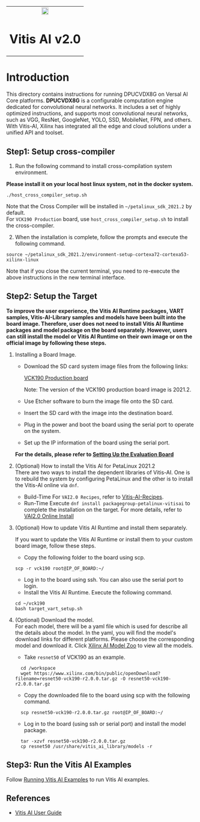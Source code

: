 <table width="100%">
  <tr width="100%">
    <td align="center"><img src="https://www.xilinx.com/content/dam/xilinx/imgs/press/media-kits/corporate/xilinx-logo.png" width="30%"/><h1>Vitis AI v2.0</h1>
    </td>
 </tr>
 </table>

# Introduction
This directory contains instructions for running DPUCVDX8G on Versal AI Core platforms.
**DPUCVDX8G**  is a configurable computation engine dedicated for convolutional neural networks.
It includes a set of highly optimized instructions, and supports most convolutional neural networks, such as VGG, ResNet, GoogleNet, YOLO, SSD, MobileNet, FPN, and others.
With Vitis-AI, Xilinx has integrated all the edge and cloud solutions under a unified API and toolset.

## Step1: Setup cross-compiler
1. Run the following command to install cross-compilation system environment.

**Please install it on your local host linux system, not in the docker system.**
```
./host_cross_compiler_setup.sh
```
Note that the Cross Compiler will be installed in `~/petalinux_sdk_2021.2` by default.  
For `VCK190 Production` board, use `host_cross_compiler_setup.sh` to install the cross-compiler. 

2. When the installation is complete, follow the prompts and execute the following command.
```
source ~/petalinux_sdk_2021.2/environment-setup-cortexa72-cortexa53-xilinx-linux
```
Note that if you close the current terminal, you need to re-execute the above instructions in the new terminal interface.

## Step2: Setup the Target

**To improve the user experience, the Vitis AI Runtime packages, VART samples, Vitis-AI-Library samples and
models have been built into the board image. Therefore, user does not need to install Vitis AI
Runtime packages and model package on the board separately. However, users can still install
the model or Vitis AI Runtime on their own image or on the official image by following these
steps.**

1. Installing a Board Image.
	* Download the SD card system image files from the following links:  
		
		[VCK190 Production board](https://www.xilinx.com/member/forms/download/design-license-xef.html?filename=xilinx-vck190-dpu-v2021.2-v2.0.0.img.gz)   
	
      	Note: The version of the VCK190 production board image is 2021.2.  

	* Use Etcher software to burn the image file onto the SD card.
	* Insert the SD card with the image into the destination board.
	* Plug in the power and boot the board using the serial port to operate on the system.
	* Set up the IP information of the board using the serial port.
	
	**For the details, please refer to [Setting Up the Evaluation Board](https://docs.xilinx.com/r/en-US/ug1414-vitis-ai/Setting-Up-the-Evaluation-Board)**

2. (Optional) How to install the Vitis AI for PetaLinux 2021.2  
	There are two ways to install the dependent libraries of Vitis-AI. One is to rebuild the system by configuring PetaLinux and the other is to install the Vitis-AI online via `dnf`.
	* Build-Time
	  For `VAI2.0 Recipes`, refer to [Vitis-AI-Recipes](../../tools/Vitis-AI-Recipes).
	* Run-Time
	  Execute `dnf install packagegroup-petalinux-vitisai` to complete the installation on the target. For more details, refer to [VAI2.0 Online Install](../../tools/Vitis-AI-Recipes#to-install-the-vai20-online)
	
3. (Optional) How to update Vitis AI Runtime and install them separately. 
	
	If you want to update the Vitis AI Runtime or install them to your custom board image, follow these steps.
	* Copy the following folder to the board using scp.
	```
	scp -r vck190 root@IP_OF_BOARD:~/
	```
	* Log in to the board using ssh. You can also use the serial port to login.
	* Install the Vitis AI Runtime. Execute the following command.
	```
	cd ~/vck190
	bash target_vart_setup.sh
	```
4. (Optional) Download the model.  	
	For each model, there will be a yaml file which is used for describe all the details about the model. 
	In the yaml, you will find the model's download links for different platforms. Please choose the corresponding model and download it.
	Click [Xilinx AI Model Zoo](../../models/AI-Model-Zoo/model-list) to view all the models.
	
	* Take `resnet50` of VCK190 as an example.
	```
	  cd /workspace
	  wget https://www.xilinx.com/bin/public/openDownload?filename=resnet50-vck190-r2.0.0.tar.gz -O resnet50-vck190-r2.0.0.tar.gz
	```	
	* Copy the downloaded file to the board using scp with the following command. 
	```
	  scp resnet50-vck190-r2.0.0.tar.gz root@IP_OF_BOARD:~/
	```
	* Log in to the board (using ssh or serial port) and install the model package.
	```
	  tar -xzvf resnet50-vck190-r2.0.0.tar.gz
	  cp resnet50 /usr/share/vitis_ai_library/models -r
	```
	  
## Step3: Run the Vitis AI Examples
Follow [Running Vitis AI Examples](../mpsoc/VART/README.md#step3-run-the-vitis-ai-examples) to run Vitis AI examples.

## References
- [Vitis AI User Guide](https://www.xilinx.com/html_docs/vitis_ai/2_0/index.html)
